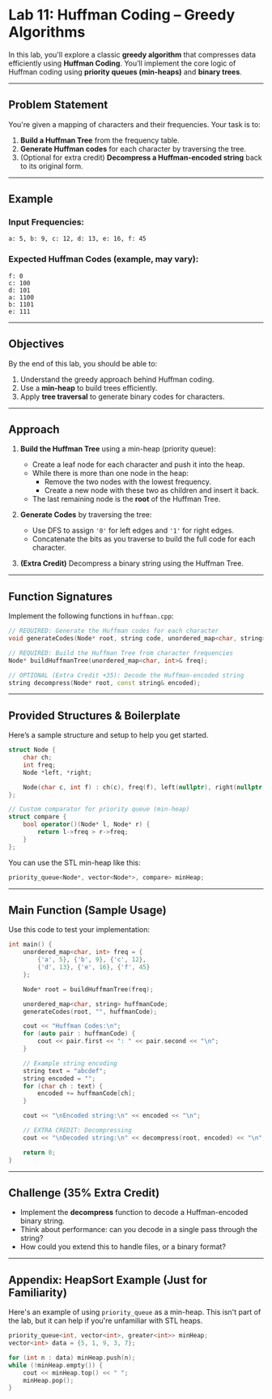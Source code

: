 # **Lab 11: Huffman Coding – Greedy Algorithms**

In this lab, you'll explore a classic **greedy algorithm** that compresses data efficiently using **Huffman Coding**. You’ll implement the core logic of Huffman coding using **priority queues (min-heaps)** and **binary trees**.

---

## **Problem Statement**

You're given a mapping of characters and their frequencies. Your task is to:

1. **Build a Huffman Tree** from the frequency table.
2. **Generate Huffman codes** for each character by traversing the tree.
3. (Optional for extra credit) **Decompress a Huffman-encoded string** back to its original form.

---

## **Example**

### **Input Frequencies:**
```
a: 5, b: 9, c: 12, d: 13, e: 16, f: 45
```

### **Expected Huffman Codes (example, may vary):**
```
f: 0
c: 100
d: 101
a: 1100
b: 1101
e: 111
```

---

## **Objectives**

By the end of this lab, you should be able to:

1. Understand the greedy approach behind Huffman coding.
2. Use a **min-heap** to build trees efficiently.
3. Apply **tree traversal** to generate binary codes for characters.

---

## **Approach**

1. **Build the Huffman Tree** using a min-heap (priority queue):
   - Create a leaf node for each character and push it into the heap.
   - While there is more than one node in the heap:
     - Remove the two nodes with the lowest frequency.
     - Create a new node with these two as children and insert it back.
   - The last remaining node is the **root** of the Huffman Tree.

2. **Generate Codes** by traversing the tree:
   - Use DFS to assign `'0'` for left edges and `'1'` for right edges.
   - Concatenate the bits as you traverse to build the full code for each character.

3. **(Extra Credit)** Decompress a binary string using the Huffman Tree.

---

## **Function Signatures**

Implement the following functions in `huffman.cpp`:

```cpp
// REQUIRED: Generate the Huffman codes for each character
void generateCodes(Node* root, string code, unordered_map<char, string>& huffmanCode);

// REQUIRED: Build the Huffman Tree from character frequencies
Node* buildHuffmanTree(unordered_map<char, int>& freq);

// OPTIONAL (Extra Credit +35): Decode the Huffman-encoded string
string decompress(Node* root, const string& encoded);
```

---

## **Provided Structures & Boilerplate**

Here’s a sample structure and setup to help you get started. 

```cpp
struct Node {
    char ch;
    int freq;
    Node *left, *right;

    Node(char c, int f) : ch(c), freq(f), left(nullptr), right(nullptr) {}
};

// Custom comparator for priority queue (min-heap)
struct compare {
    bool operator()(Node* l, Node* r) {
        return l->freq > r->freq;
    }
};
```

You can use the STL min-heap like this:
```cpp
priority_queue<Node*, vector<Node*>, compare> minHeap;
```

---

## **Main Function (Sample Usage)**

Use this code to test your implementation:

```cpp
int main() {
    unordered_map<char, int> freq = {
        {'a', 5}, {'b', 9}, {'c', 12},
        {'d', 13}, {'e', 16}, {'f', 45}
    };

    Node* root = buildHuffmanTree(freq);

    unordered_map<char, string> huffmanCode;
    generateCodes(root, "", huffmanCode);

    cout << "Huffman Codes:\n";
    for (auto pair : huffmanCode) {
        cout << pair.first << ": " << pair.second << "\n";
    }

    // Example string encoding
    string text = "abcdef";
    string encoded = "";
    for (char ch : text) {
        encoded += huffmanCode[ch];
    }

    cout << "\nEncoded string:\n" << encoded << "\n";

    // EXTRA CREDIT: Decompressing
    cout << "\nDecoded string:\n" << decompress(root, encoded) << "\n";

    return 0;
}
```

---

## **Challenge (35% Extra Credit)**

- Implement the **decompress** function to decode a Huffman-encoded binary string.
- Think about performance: can you decode in a single pass through the string?
- How could you extend this to handle files, or a binary format?

---

## **Appendix: HeapSort Example (Just for Familiarity)**

Here's an example of using `priority_queue` as a min-heap. This isn't part of the lab, but it can help if you're unfamiliar with STL heaps.

```cpp
priority_queue<int, vector<int>, greater<int>> minHeap;
vector<int> data = {5, 1, 9, 3, 7};

for (int n : data) minHeap.push(n);
while (!minHeap.empty()) {
    cout << minHeap.top() << " ";
    minHeap.pop();
}
```
